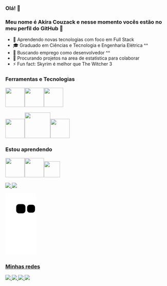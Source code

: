 ### Olá! 👋
### Meu nome é Akira Couzack e nesse momento vocês estão no meu perfil do GitHub :smiling_face_with_three_hearts:

- 🌱 Aprendendo novas tecnologias com foco em Full Stack 
- 🎓 Graduado em Ciências e Tecnologia e Engenharia Elétrica ^^
- 🔭 Buscando emprego como desenvolvedor ^^
- 👯 Procurando projetos na area de estatistica para colaborar
- ⚡ Fun fact: Skyrim é melhor que The Witcher 3


### Ferramentas e Tecnologias

<img src="https://cdn.jsdelivr.net/gh/devicons/devicon/icons/csharp/csharp-original.svg" width="60" height="60" /><img src="https://cdn.jsdelivr.net/gh/devicons/devicon/icons/cplusplus/cplusplus-original.svg" width="60" height="60" /><img src="https://cdn.jsdelivr.net/gh/devicons/devicon/icons/python/python-original-wordmark.svg" width="60" height="60" />

<img src="https://cdn.jsdelivr.net/gh/devicons/devicon/icons/microsoftsqlserver/microsoftsqlserver-plain-wordmark.svg" width="60" height="60" /><img src="https://cdn.jsdelivr.net/gh/devicons/devicon/icons/mysql/mysql-original-wordmark.svg" width="80" height="80" /><img src="https://cdn.jsdelivr.net/gh/devicons/devicon/icons/sqlite/sqlite-original.svg" width="60" height="60" />
          
                
### Estou aprendendo

<img src="https://cdn.jsdelivr.net/gh/devicons/devicon/icons/html5/html5-original-wordmark.svg" width="60" height="60" /><img src="https://cdn.jsdelivr.net/gh/devicons/devicon/icons/css3/css3-original-wordmark.svg" width="60" height="60" /><img src="https://cdn.jsdelivr.net/gh/devicons/devicon/icons/javascript/javascript-original.svg" width="50" height="50" />
   
<div>
<a href="https://github.com/seu-usuário-aqui">
<img height="180em" src="https://github-readme-stats.vercel.app/api/top-langs/?username=akirack&layout=compact&langs_count=7&theme=dracula"/>
<img height="180em" src="https://github-readme-stats.vercel.app/api?username=akirack&show_icons=true&theme=dracula&include_all_commits=true&count_private=true"/>
</div>
          
![Snake animation](https://github.com/akirack/akirack/blob/output/github-contribution-grid-snake.svg)
     
### Minhas redes
        
<a href="https://www.linkedin.com/in/akira-couzack/" alt="linkedin" target="_blank">
          <img src="https://img.shields.io/badge/LinkedIn-%230077B5.svg?&style=flat-square&logo=linkedin&logoColor=white">
</a>

<a href="mailto:couzack1@gmail.com" alt="gmail" target="_blank">
          <img src="https://img.shields.io/badge/-Gmail-FF0000?style=flat-square&labelColor=FF0000&logo=gmail&logoColor=white&link=mailto:couzack1@gmail.com"/>
</a>
          
<a href="https://www.facebook.com/couzack/" target="_blank">
          <img src="https://img.shields.io/badge/Facebook-1877F2?style=for-the-badge&logo=facebook&logoColor=white" target="_blank" />
</a>
          
<a href="https://www.instagram.com/akirafreitas/" target="_blank">
          <img src="https://img.shields.io/badge/Instagram-E4405F?style=for-the-badge&logo=instagram&logoColor=white"   target="_blank">
</a> 
          
